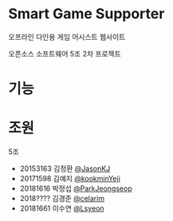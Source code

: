 # Smart Game Supporter
오프라인 다인용 게임 어시스트 웹사이트

오픈소스 소프트웨어 5조 2차 프로젝트

# 기능


# 조원
5조
 - 20153163 김정환 [@JasonKJ](https://github.com/JasonKJ)
 - 20171598 김예지 [@kookminYeji](https://github.com/kookminYeji)
 - 20181616 박정섭 [@ParkJeongseop](https://github.com/ParkJeongseop)
 - 2018???? 김경준 [@celarim](https://github.com/celarim)
 - 20181661 이수연 [@Lsyeon](http://github.com/Lsyeon)
